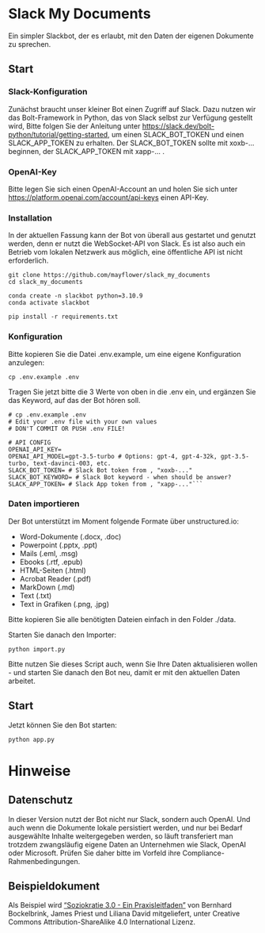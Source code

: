# Slack My Documents
Ein simpler Slackbot, der es erlaubt, mit den Daten der eigenen Dokumente zu sprechen.


## Start

### Slack-Konfiguration

Zunächst braucht unser kleiner Bot einen Zugriff auf Slack. Dazu nutzen wir das Bolt-Framework in Python, das von Slack selbst zur Verfügung gestellt wird, 
Bitte folgen Sie der Anleitung unter https://slack.dev/bolt-python/tutorial/getting-started, um einen SLACK_BOT_TOKEN und einen SLACK_APP_TOKEN zu erhalten. Der SLACK_BOT_TOKEN sollte mit xoxb-... beginnen, der SLACK_APP_TOKEN mit xapp-... .

### OpenAI-Key

Bitte legen Sie sich einen OpenAI-Account an und holen Sie sich unter https://platform.openai.com/account/api-keys einen API-Key. 

### Installation

In der aktuellen Fassung kann der Bot von überall aus gestartet und genutzt werden, denn er nutzt die WebSocket-API von Slack. Es ist also auch ein Betrieb vom lokalen Netzwerk aus möglich, eine öffentliche API ist nicht erforderlich. 

```
git clone https://github.com/mayflower/slack_my_documents
cd slack_my_documents

conda create -n slackbot python=3.10.9
conda activate slackbot

pip install -r requirements.txt 
```

### Konfiguration

Bitte kopieren Sie die Datei .env.example, um eine eigene Konfiguration anzulegen:
```
cp .env.example .env
```

Tragen Sie jetzt bitte die 3 Werte von oben in die .env ein, und ergänzen Sie das Keyword, auf das der Bot hören soll.

```
# cp .env.example .env
# Edit your .env file with your own values
# DON'T COMMIT OR PUSH .env FILE!

# API CONFIG
OPENAI_API_KEY=
OPENAI_API_MODEL=gpt-3.5-turbo # Options: gpt-4, gpt-4-32k, gpt-3.5-turbo, text-davinci-003, etc.
SLACK_BOT_TOKEN= # Slack Bot token from , "xoxb-..."
SLACK_BOT_KEYWORD= # Slack Bot keyword - when should be answer?
SLACK_APP_TOKEN= # Slack App token from , "xapp-..."```
```

### Daten importieren 

Der Bot unterstützt im Moment folgende Formate über unstructured.io:

* Word-Dokumente (.docx, .doc)
* Powerpoint (.pptx, .ppt)
* Mails (.eml, .msg)
* Ebooks (.rtf, .epub)
* HTML-Seiten (.html)
* Acrobat Reader (.pdf)
* MarkDown (.md)
* Text (.txt)
* Text in Grafiken (.png, .jpg) 


Bitte kopieren Sie alle benötigten Dateien einfach in den Folder ./data.

Starten Sie danach den Importer:

```
python import.py
```
Bitte nutzen Sie dieses Script auch, wenn Sie Ihre Daten aktualisieren wollen - und starten Sie danach den Bot neu, damit er mit den aktuellen Daten arbeitet.

## Start
Jetzt können Sie den Bot starten:
```
python app.py 
```

# Hinweise 
## Datenschutz
In dieser Version nutzt der Bot nicht nur Slack, sondern auch OpenAI. Und auch wenn die Dokumente lokale persistiert werden, und nur bei Bedarf ausgewählte Inhalte weitergegeben werden, so läuft transferiert man trotzdem zwangsläufig eigene Daten an Unternehmen wie Slack, OpenAI oder Microsoft. Prüfen Sie daher bitte im Vorfeld ihre Compliance-Rahmenbedingungen.

## Beispieldokument
Als Beispiel wird [“Soziokratie 3.0 - Ein Praxisleitfaden”](https://sociocracy30.org/_res/practical-guide/S3-Praxisleitfaden.pdf) von Bernhard Bockelbrink, James Priest und Liliana David mitgeliefert, unter Creative Commons Attribution-ShareAlike 4.0 International Lizenz.